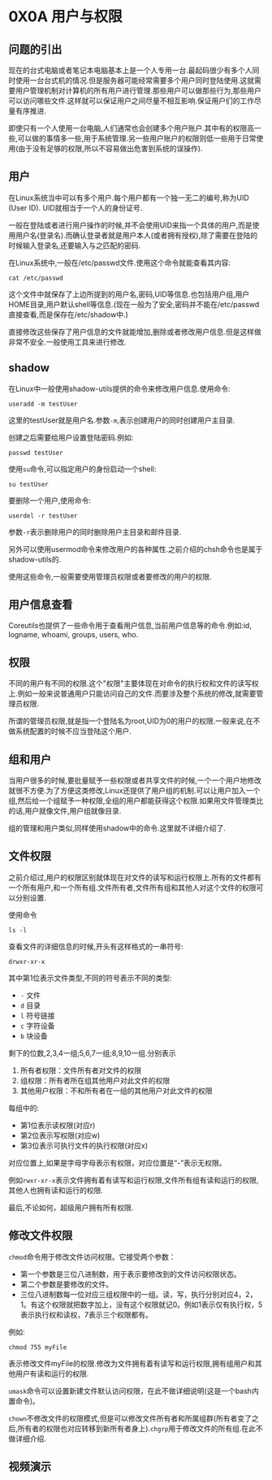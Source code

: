 # 0X0A 用户与权限

## 问题的引出

现在的台式电脑或者笔记本电脑基本上是一个人专用一台.最起码很少有多个人同时使用一台台式机的情况.但是服务器可能经常需要多个用户同时登陆使用.这就需要用户管理机制对计算机的所有用户进行管理.那些用户可以做那些行为,那些用户可以访问哪些文件.这样就可以保证用户之间尽量不相互影响.保证用户们的工作尽量有序推进.

即使只有一个人使用一台电脑,人们通常也会创建多个用户账户.其中有的权限高一些,可以做的事情多一些,用于系统管理.另一些用户账户的权限则低一些用于日常使用(由于没有足够的权限,所以不容易做出危害到系统的误操作).

## 用户

在Linux系统当中可以有多个用户.每个用户都有一个独一无二的编号,称为UID (User ID). UID就相当于一个人的身份证号.

一般在登陆或者进行用户操作的时候,并不会使用UID来指一个具体的用户,而是使用用户名(登录名).而确认登录者就是用户本人(或者拥有授权),除了需要在登陆的时候输入登录名,还要输入与之匹配的密码.

在Linux系统中,一般在/etc/passwd文件.使用这个命令就能查看其内容:

```shell
cat /etc/passwd
```

这个文件中就保存了上边所提到的用户名,密码,UID等信息.也包括用户组,用户HOME目录,用户默认shell等信息.(现在一般为了安全,密码并不能在/etc/passwd直接查看,而是保存在/etc/shadow中.)

直接修改这些保存了用户信息的文件就能增加,删除或者修改用户信息.但是这样做非常不安全.一般使用工具来进行修改.

## shadow

在Linux中一般使用shadow-utils提供的命令来修改用户信息.使用命令:

```shell
useradd -m testUser
```

这里的testUser就是用户名.参数`-m`,表示创建用户的同时创建用户主目录.

创建之后需要给用户设置登陆密码.例如:

```shell
passwd testUser
```

使用`su`命令,可以指定用户的身份启动一个shell:

```shell
su testUser
```

要删除一个用户,使用命令:

```shell
userdel -r testUser
```

参数`-r`表示删除用户的同时删除用户主目录和邮件目录.

另外可以使用usermod命令来修改用户的各种属性.之前介绍的chsh命令也是属于shadow-utils的.

使用这些命令,一般需要使用管理员权限或者要修改的用户的权限.

## 用户信息查看

Coreutils也提供了一些命令用于查看用户信息,当前用户信息等的命令.例如:id, logname, whoami, groups, users, who.

## 权限

不同的用户有不同的权限.这个"权限"主要体现在对命令的执行权和文件的读写权上.例如一般来说普通用户只能访问自己的文件.而要涉及整个系统的修改,就需要管理员权限.

所谓的管理员权限,就是指一个登陆名为root,UID为0的用户的权限.一般来说,在不做系统配置的时候不应当登陆这个用户.

## 组和用户

当用户很多的时候,要批量赋予一些权限或者共享文件的时候,一个一个用户地修改就很不方便.为了方便这类修改,Linux还提供了用户组的机制.可以让用户加入一个组,然后给一个组赋予一种权限,全组的用户都能获得这个权限.如果用文件管理类比的话,用户就像文件,用户组就像目录.

组的管理和用户类似,同样使用shadow中的命令.这里就不详细介绍了.

## 文件权限

之前介绍过,用户的权限区别就体现在对文件的读写和运行权限上.所有的文件都有一个所有用户,和一个所有组.文件所有者,文件所有组和其他人对这个文件的权限可以分别设置.

使用命令

```shell
ls -l
```

查看文件的详细信息的时候,开头有这样格式的一串符号:

```shell
drwxr-xr-x
```

其中第1位表示文件类型,不同的符号表示不同的类型:

* `-` 文件
* `d` 目录
* `l` 符号链接
* `c` 字符设备
* `b` 块设备

剩下的位数,2,3,4一组;5,6,7一组;8,9,10一组.分别表示

1. 所有者权限：文件所有者对文件的权限
1. 组权限：所有者所在组其他用户对此文件的权限
1. 其他用户权限：不和所有者在一组的其他用户对此文件的权限

每组中的:

* 第1位表示读权限(对应r)
* 第2位表示写权限(对应w)
* 第3位表示可执行文件的执行权限(对应x)

对应位置上,如果是字母字母表示有权限，对应位置是“-”表示无权限。

例如`rwxr-xr-x`表示文件拥有着有读写和运行权限,文件所有组有读和运行的权限,其他人也拥有读和运行的权限.

最后,不论如何，超级用户拥有所有权限.

## 修改文件权限

`chmod`命令用于修改文件访问权限。它接受两个参数：

* 第一个参数是三位八进制数，用于表示要修改到的文件访问权限状态。
* 第二个参数是要修改的文件。
* 三位八进制数每一位对应三组权限中的一组。读，写，执行分别对应4，2，1。有这个权限就把数字加上，没有这个权限就记0。例如1表示仅有执行权，5表示执行权和读权，7表示三个权限都有。

例如:

```shell
chmod 755 myFile
```

表示修改文件myFile的权限.修改为文件拥有着有读写和运行权限,拥有组用户和其他用户有读和运行的权限.

`umask`命令可以设置新建文件默认访问权限，在此不做详细说明(这是一个bash内置命令)。

`chown`不修改文件的权限模式,但是可以修改文件所有者和所属组群(所有者变了之后,所有者的权限也对应转移到新所有者身上).`chgrp`用于修改文件的所有组.在此不做详细介绍.

## 视频演示
